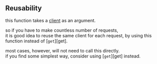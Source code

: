 ## Reusability

this function takes a [client](reqwest::Client) as an argument.

so if you have to make countless number of requests,\
it is good idea to reuse the same client for each request,
by using this function instead of [`get`][get].

most cases, however, will not need to call this directly.\
if you find some simplest way, consider using [`get`][get] instead.
